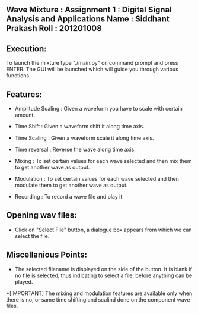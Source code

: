 Wave Mixture : Assignment 1 : Digital Signal Analysis and Applications
Name : Siddhant Prakash
Roll : 201201008
----------------------------------------------------------------------

Execution:
---------

To launch the mixture type "./main.py" on command prompt and press ENTER. The GUI will be launched which will guide you through various functions.

Features:
---------
* Amplitude Scaling : Given a wave­form you have to scale with certain amount.

* Time Shift : Given a wave­form shift it along time axis.

* Time Scaling : Given a wave­form scale it along time axis.

* Time reversal : Reverse the wave along time axis.

* Mixing : To set certain values for each wave selected and then mix them to get another wave as output.

* Modulation : To set certain values for each wave selected and then modulate them to get another wave as output.

* Recording : To record a wave file and play it. 


Opening wav files:
------------------

* Click on "Select File" button, a dialogue box appears from which we can select the file.

Miscellanious Points:
---------------------

* The selected filename is displayed on the side of the button. It is blank if no file is selected, thus indicating to select a file, before anything can be played.

*[IMPORTANT] The mixing and modulation features are available only when there is no, or same time shifting and scalind done on the component wave files.
